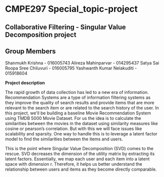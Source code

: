 # CMPE297 Special_topic-project

## Collaborative Filtering - Singular Value Decomposition project

## Group Members

Shanmukh Krishna                 - 016005743
Alireza Mahinparvar              - 014295437
Satya Sai Roopa Sree Chiluvuri   - 016005795
Yashwanth Kumar Nelakuditi       - 015918604

<b>Project description</b>

The rapid growth of data collection has led to a new era of information. Recommendation Systems are a type of information filtering systems as they improve the quality of search results and provide items that are more relevant to the search item or are related to the search history of the user. In this project, we'll be building a baseline Movie Recommendation System using TMDB 5000 Movie Dataset. For us the idea is to calculate the similarities between the movies in the dataset using similarity measures like cosine or pearson’s correlation. But with this we will face issues like scalability and sparsity. One way to handle this is to leverage a latent factor model to find the similarities between the items and users.

This is the point where Singular Value Decomposition (SVD) comes to the rescue. SVD decreases the dimension of the utility matrix by extracting its latent factors. Essentially, we map each user and each item into a latent space with dimension r. Therefore, it helps us better understand the relationship between users and items as they become directly comparable.


